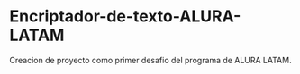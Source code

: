 # Encriptador-de-texto-ALURA-LATAM
Creacion de proyecto como primer desafio del programa de ALURA LATAM.
